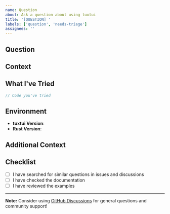 ```yaml
---
name: Question
about: Ask a question about using tuxtui
title: '[QUESTION] '
labels: ['question', 'needs-triage']
assignees: ''
---
```


## Question

<!-- Ask your question clearly and concisely -->

## Context

<!-- Provide context about what you're trying to achieve -->

## What I've Tried

<!-- Describe what you've already attempted -->

```rust
// Code you've tried
```

## Environment

- **tuxtui Version**: <!-- e.g., 0.1.0 -->
- **Rust Version**: <!-- e.g., 1.85.0 -->

## Additional Context

<!-- Add any other context or examples here -->

## Checklist

- [ ] I have searched for similar questions in issues and discussions
- [ ] I have checked the documentation
- [ ] I have reviewed the examples

---

**Note:** Consider using [GitHub Discussions](https://github.com/TIVerse/tuxtui/discussions) for general questions and community support!
